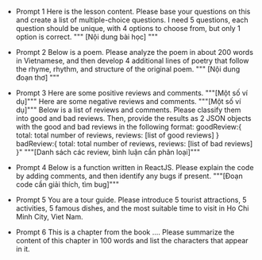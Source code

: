 - Prompt 1
Here is the lesson content. Please base your questions on this and create a list of multiple-choice questions. I need 5 questions, each question should be unique, with 4 options to choose from, but only 1 option is correct.
"""
[Nội dung bài học]
"""

- Prompt 2
Below is a poem. Please analyze the poem in about 200 words in Vietnamese, and then develop 4 additional lines of poetry that follow the rhyme, rhythm, and structure of the original poem.
"""
[Nội dung đoạn thơ]
"""

- Prompt 3
Here are some positive reviews and comments. 
"""[Một số ví dụ]"""
Here are some negative reviews and comments.
"""[Một số ví dụ]"""
Below is a list of reviews and comments. Please classify them into good and bad reviews. Then, provide the results as 2 JSON objects with the good and bad reviews in the following format:
goodReview:{ total: total number of reviews, reviews: [list of good reviews] }
badReview:{ total: total number of reviews, reviews: [list of bad reviews] }"
"""[Danh sách các review, bình luận cần phân loại]"""

- Prompt 4
Below is a function written in ReactJS. Please explain the code by adding comments, and then identify any bugs if present.
"""[Đoạn code cần giải thích, tìm bug]"""

- Prompt 5
You are a tour guide. Please introduce 5 tourist attractions, 5 activities, 5 famous dishes, and the most suitable time to visit in Ho Chi Minh City, Viet Nam.

- Prompt 6
This is a chapter from the book .... Please summarize the content of this chapter in 100 words and list the characters that appear in it.